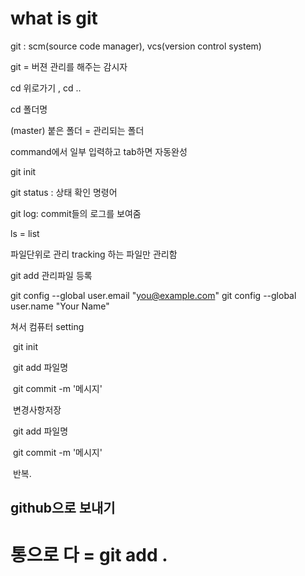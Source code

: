 # what is git

git : scm(source code manager), vcs(version control system)

 git = 버젼 관리를 해주는 감시자

 cd 위로가기 , cd ..

cd 폴더명

(master) 붙은 폴더 = 관리되는 폴더

command에서 일부 입력하고 tab하면 자동완성

git init

git status : 상태 확인 명령어

git log:  commit들의 로그를 보여줌

ls = list

파일단위로 관리 tracking 하는 파일만 관리함

git add 관리파일 등록

  git config --global user.email "you@example.com"
  git config --global user.name "Your Name"

쳐서 컴퓨터 setting

​	git init

​	git  add 파일명

​	git commit -m '메시지'

​	변경사항저장

​	git add 파일명

​	git commit -m '메시지'

​	반복.

## github으로 보내기

# 통으로 다 = git add . 

